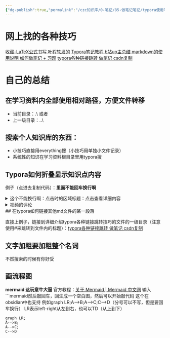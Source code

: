 ```yaml
---
{"dg-publish":true,"permalink":"/czc知识库/0-笔记/85-做笔记笔记/typora使用笔记/","dgPassFrontmatter":true,"created":"2024-06-18T17:45:22.273+08:00","updated":"2024-12-08T11:32:40.590+08:00"}
---
```





# 网上找的各种技巧

[收藏-LaTeX公式书写 叶程轶发的](收藏-LaTeX公式书写%20叶程轶发的.md)
[Typora笔记教程 b站up主总结 markdown的使用说明 如何做笔记 + 习题](Typora笔记教程%20b站up主总结%20markdown的使用说明%20如何做笔记%20.md)
[typora各种链接跳转 做笔记 csdn复制](typora各种链接跳转%20做笔记%20csdn复制.md)

# 自己的总结

## 在学习资料内全部使用相对路径，方便文件转移

- 当前目录：.\ 或者
- 上一级目录：..\

## 搜索个人知识库的东西：

- 小技巧直接用everything搜（小技巧用单独小文件记录）
- 系统性的知识在学习资料根目录里用typora搜

## Typora如何折叠显示知识点内容

例子（点进去复制代码）：**里面不能回车换行啊**

<details>
  <summary>这个不能换行啊：点击时的区域标题：点击查看详细内容</summary>===
===```(删除括号)
===#define A B
===#endif
===void init(void)
===```(删除括号)
</details>
<details>
<summary>视频的评论</summary>
<pre><code>这个可以换行
但是不能有空行
</code></pre>
</details>
## 在typora如何链接其他md文件的某一段落

直接上例子，链接到详细介绍typora各种链接跳转技巧的文件的一级目录（注意使用#来跳转到文件内的标题）：[typora各种链接跳转 做笔记 csdn复制](typora各种链接跳转%20做笔记%20csdn复制.md)
## 文字加粗要加粗整个名词

不然搜索的时候有你好受

## 画流程图
**mermaid 这玩意牛大逼**
官方教程：[关于 Mermaid | Mermaid 中文网](https://mermaid.nodejs.cn/intro/)
输入\`\`\`mermaid然后敲回车，回生成一个空白图，然后可以开始敲代码
这个在obsidian中也支持
例如graph LR;A-->B;A-->C;C-->D（分号可以不写，但是要回车换行）		LR表示left-right从左到右，也可以TD（从上到下）

```mermaid
graph LR;
A-->B;
A-->C;
C-->D
```


